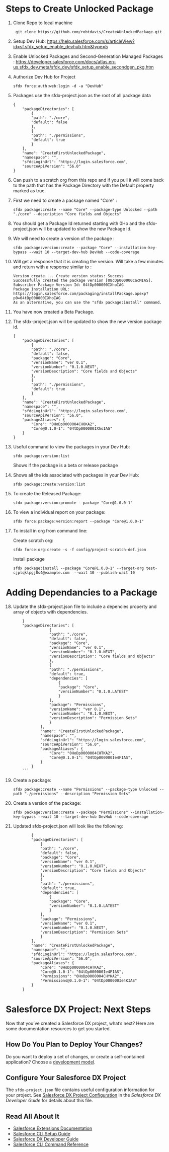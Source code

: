 
# Steps to Create Unlocked Package

1. Clone Repo to local machine
    ```
     git clone https://github.com/robtdavis/CreateAUnlockedPackage.git 
     ```
2. Setup Dev Hub: https://help.salesforce.com/s/articleView?id=sf.sfdx_setup_enable_devhub.htm&type=5

3. Enable Unlocked Packages and Second-Generation Managed Packages : https://developer.salesforce.com/docs/atlas.en-us.sfdx_dev.meta/sfdx_dev/sfdx_setup_enable_secondgen_pkg.htm

4. Authorize Dev Hub for Project
    ```
    sfdx force:auth:web:login -d -a "DevHub"
    ```
5. Packages use the sfdx-project.json as the root of all package data
    
    ```
    {
        "packageDirectories": [
            {
            "path": "./core",
            "default": false
            },
            {
            "path": "./permissions",
            "default": true
            }
        ],
        "name": "CreateFirstUnlockedPackage",
        "namespace": "",
        "sfdcLoginUrl": "https://login.salesforce.com",
        "sourceApiVersion": "56.0"
    }
    ```
6. Can push to a scratch org from this repo and if you pull it will come back to the path that has the Package Directory with the Default property marked as true.

7. First we need to create a package named "Core" :

    ```
    sfdx package:create --name "Core" --package-type Unlocked --path "./core" --description "Core fields and Objects" 
    ```
8. You should get a Package Id returned starting with 0Ho and the sfdx-project.json will be updated to show the new Package Id.

9. We will need to create a version of the package :

    ```
    sfdx package:version:create --package "Core" --installation-key-bypass --wait 10 --target-dev-hub DevHub --code-coverage
    ````
10. Will get a response that it is creating the version. Will take a few minutes and return with a response similar to :

    ```
    Version create.... Create version status: Success
    Successfully created the package version [08cDp000000CacMIAS]. Subscriber Package Version Id: 04tDp000000IXhoIAG     
    Package Installation URL: https://login.salesforce.com/packaging/installPackage.apexp?p0=04tDp000000IXhoIAG
    As an alternative, you can use the "sfdx package:install" command.
    ```
11. You have now created a Beta Package.

12. The sfdx-project.json will be updated to show the new version package id.
    ```
    {
        "packageDirectories": [
            {
            "path": "./core",
            "default": false,
            "package": "Core",
            "versionName": "ver 0.1",
            "versionNumber": "0.1.0.NEXT",
            "versionDescription": "Core fields and Objects"
            },
            {
            "path": "./permissions",
            "default": true
            }
        ],
        "name": "CreateFirstUnlockedPackage",
        "namespace": "",
        "sfdcLoginUrl": "https://login.salesforce.com",
        "sourceApiVersion": "56.0",
        "packageAliases": {
            "Core": "0HoDp0000004CHOKA2",
            "Core@0.1.0-1": "04tDp000000IXhoIAG"
        }
    }
    ```
13. Useful command to view the packages in your Dev Hub:
    ```
    sfdx package:version:list
    ```
    Shows if the package is a beta or release package

14. Shows all the ids associated with packages in your Dev Hub:
    ```
    sfdx package:create:version:list
    ```
15. To create the Released Package:
    ```
    sfdx package:version:promote --package "Core@1.0.0-1"
    ```
16. To view a individual report on your package:
    ```
    sfdx force:package:version:report --package "Core@1.0.0-1"
    ```
17. To install in org from command line:

    Create scratch org:
    ```
    sfdx force:org:create -s -f config/project-scratch-def.json
    ```
    Install package
    ```
    sfdx package:install --package "Core@1.0.0-1" --target-org test-cjplqklpgj8s4@example.com  --wait 10 --publish-wait 10
    ```

# Adding Dependancies to a Package

18. Update the sfdx-project.json file to include a depencies property and array of objects with dependencies.
    ```
        }
        "packageDirectories": [
                    {
                    "path": "./core",
                    "default": false,
                    "package": "Core",
                    "versionName": "ver 0.1",
                    "versionNumber": "0.1.0.NEXT",
                    "versionDescription": "Core fields and Objects"
                    },
                    {
                    "path": "./permissions",
                    "default": true,
                    "dependencies": [
                        {
                        "package": "Core",
                        "versionNumber": "0.1.0.LATEST"
                        }
                    ],
                    "package": "Permissions",
                    "versionName": "ver 0.1",
                    "versionNumber": "0.1.0.NEXT",
                    "versionDescription": "Permission Sets"
                    }
                ],
                "name": "CreateFirstUnlockedPackage",
                "namespace": "",
                "sfdcLoginUrl": "https://login.salesforce.com",
                "sourceApiVersion": "56.0",
                "packageAliases": {
                    "Core": "0HoDp0000004CHTKA2",
                    "Core@0.1.0-1": "04tDp000000Ie4FIAS",
                }
            }
        ```

19. Create a package:
    ```
    sfdx package:create --name "Permissions" --package-type Unlocked --path "./permissions" --description "Permission Sets"
    ```

20. Create a version of the package:
    ```
    sfdx package:version:create --package "Permissions" --installation-key-bypass --wait 10 --target-dev-hub DevHub --code-coverage
    ```
21. Updated sfdx-project.json will look like the following:

    ```
            {
            "packageDirectories": [
                {
                "path": "./core",
                "default": false,
                "package": "Core",
                "versionName": "ver 0.1",
                "versionNumber": "0.1.0.NEXT",
                "versionDescription": "Core fields and Objects"
                },
                {
                "path": "./permissions",
                "default": true,
                "dependencies": [
                    {
                    "package": "Core",
                    "versionNumber": "0.1.0.LATEST"
                    }
                ],
                "package": "Permissions",
                "versionName": "ver 0.1",
                "versionNumber": "0.1.0.NEXT",
                "versionDescription": "Permission Sets"
                }
            ],
            "name": "CreateFirstUnlockedPackage",
            "namespace": "",
            "sfdcLoginUrl": "https://login.salesforce.com",
            "sourceApiVersion": "56.0",
            "packageAliases": {
                "Core": "0HoDp0000004CHTKA2",
                "Core@0.1.0-1": "04tDp000000Ie4FIAS",
                "Permissions": "0HoDp0000004CHYKA2",
                "Permissions@0.1.0-1": "04tDp000000Ie4KIAS"
            }
        }
    ```

# Salesforce DX Project: Next Steps

Now that you’ve created a Salesforce DX project, what’s next? Here are some documentation resources to get you started.

## How Do You Plan to Deploy Your Changes?

Do you want to deploy a set of changes, or create a self-contained application? Choose a [development model](https://developer.salesforce.com/tools/vscode/en/user-guide/development-models).

## Configure Your Salesforce DX Project

The `sfdx-project.json` file contains useful configuration information for your project. See [Salesforce DX Project Configuration](https://developer.salesforce.com/docs/atlas.en-us.sfdx_dev.meta/sfdx_dev/sfdx_dev_ws_config.htm) in the _Salesforce DX Developer Guide_ for details about this file.

## Read All About It

- [Salesforce Extensions Documentation](https://developer.salesforce.com/tools/vscode/)
- [Salesforce CLI Setup Guide](https://developer.salesforce.com/docs/atlas.en-us.sfdx_setup.meta/sfdx_setup/sfdx_setup_intro.htm)
- [Salesforce DX Developer Guide](https://developer.salesforce.com/docs/atlas.en-us.sfdx_dev.meta/sfdx_dev/sfdx_dev_intro.htm)
- [Salesforce CLI Command Reference](https://developer.salesforce.com/docs/atlas.en-us.sfdx_cli_reference.meta/sfdx_cli_reference/cli_reference.htm)
